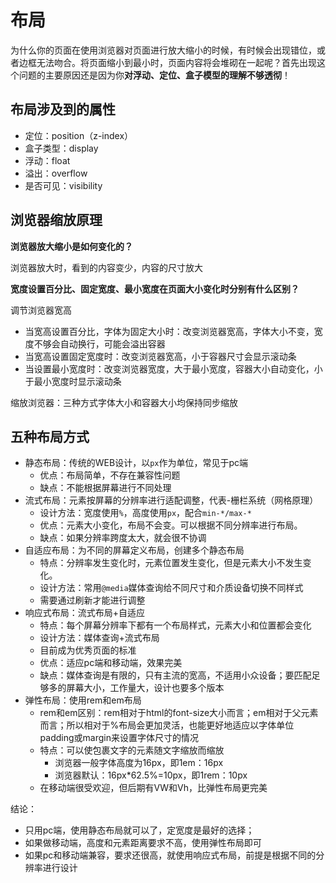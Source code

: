 # 布局

为什么你的页面在使用浏览器对页面进行放大缩小的时候，有时候会出现错位，或者边框无法吻合。将页面缩小到最小时，页面内容将会堆砌在一起呢？首先出现这个问题的主要原因还是因为你**对浮动、定位、盒子模型的理解不够透彻**！



## 布局涉及到的属性

- 定位：position（z-index）
- 盒子类型：display
- 浮动：float
- 溢出：overflow
- 是否可见：visibility



## 浏览器缩放原理

**浏览器放大缩小是如何变化的？**

浏览器放大时，看到的内容变少，内容的尺寸放大

**宽度设置百分比、固定宽度、最小宽度在页面大小变化时分别有什么区别？**

调节浏览器宽高

- 当宽高设置百分比，字体为固定大小时：改变浏览器宽高，字体大小不变，宽度不够会自动换行，可能会溢出容器
- 当宽高设置固定宽度时：改变浏览器宽高，小于容器尺寸会显示滚动条
- 当设置最小宽度时：改变浏览器宽度，大于最小宽度，容器大小自动变化，小于最小宽度时显示滚动条

缩放浏览器：三种方式字体大小和容器大小均保持同步缩放



## 五种布局方式

- 静态布局：传统的WEB设计，以`px`作为单位，常见于pc端
  - 优点：布局简单，不存在兼容性问题
  - 缺点：不能根据屏幕进行不同处理
- 流式布局：元素按屏幕的分辨率进行适配调整，代表-栅栏系统（网格原理）
  - 设计方法：宽度使用`%`，高度使用`px`，配合`min-*/max-*`
  - 优点：元素大小变化，布局不会变。可以根据不同分辨率进行布局。
  - 缺点：如果分辨率跨度太大，就会很不协调
- 自适应布局：为不同的屏幕定义布局，创建多个静态布局
  - 特点：分辨率发生变化时，元素位置发生变化，但是元素大小不发生变化。
  - 设计方法：常用`@media`媒体查询给不同尺寸和介质设备切换不同样式
  - 需要通过刷新才能进行调整
- 响应式布局：流式布局+自适应
  - 特点：每个屏幕分辨率下都有一个布局样式，元素大小和位置都会变化
  - 设计方法：媒体查询+流式布局
  - 目前成为优秀页面的标准
  - 优点：适应pc端和移动端，效果完美
  - 缺点：媒体查询是有限的，只有主流的宽高，不适用小众设备；要匹配足够多的屏幕大小，工作量大，设计也要多个版本
- 弹性布局：使用rem和em布局
  - rem和em区别：rem相对于html的font-size大小而言；em相对于父元素而言；所以相对于%布局会更加灵活，也能更好地适应以字体单位padding或margin来设置字体尺寸的情况
  - 特点：可以使包裹文字的元素随文字缩放而缩放
    - 浏览器一般字体高度为16px，即1em：16px
    - 浏览器默认：16px*62.5%=10px，即1rem：10px
  - 在移动端很受欢迎，但后期有VW和Vh，比弹性布局更完美

结论：

- 只用pc端，使用静态布局就可以了，定宽度是最好的选择；
- 如果做移动端，高度和元素距离要求不高，使用弹性布局即可
- 如果pc和移动端兼容，要求还很高，就使用响应式布局，前提是根据不同的分辨率进行设计











